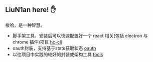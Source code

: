 ## LiuN1an here! ✋
<!-- [一个实验小基地](https://atuki.liun1an.xyz/) -->

梭哈，是一种智慧。



- 脚手架工具，安装后可以快速配置好一个 react 相关(包括 electron 与 chrome 插件)项目 [hc-cli](https://github.com/LiuN1an/hc-cli)
- oauth封装，支持基于state获取状态 [oauth](https://github.com/LiuN1an/oauth)
- 以往项目中实践的较好的封装或架构工具 [tools](https://github.com/LiuN1an/Util-Tools)


<!--
**LiuN1an/LiuN1an** is a ✨ _special_ ✨ repository because its `README.md` (this file) appears on your GitHub profile.

Here are some ideas to get you started:

- 🔭 I’m currently working on ...
- 🌱 I’m currently learning ...
- 👯 I’m looking to collaborate on ...
- 🤔 I’m looking for help with ...
- 💬 Ask me about ...
- 📫 How to reach me: ...
- 😄 Pronouns: ...
- ⚡ Fun fact: ...
-->
